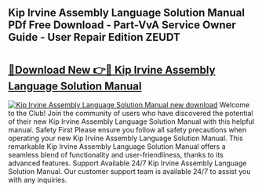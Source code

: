 ## Kip Irvine Assembly Language Solution Manual PDf Free Download - Part-VvA Service Owner Guide - User Repair Edition ZEUDT

# <h2><a href="http://bc76216.oget.top/?id=Kip+Irvine+Assembly+Language+Solution+Manual">🔗Download New 👉🔴 Kip Irvine Assembly Language Solution Manual</a></h2>

[![Kip Irvine Assembly Language Solution Manual new download](https://i.imgur.com/5g1atiW.png)](http://bc76216.oget.top/?id=Kip+Irvine+Assembly+Language+Solution+Manual)
Welcome to the Club! Join the community of users who have discovered the potential of their new Kip Irvine Assembly Language Solution Manual with this helpful manual. Safety First Please ensure you follow all safety precautions when operating your new Kip Irvine Assembly Language Solution Manual. This remarkable Kip Irvine Assembly Language Solution Manual offers a seamless blend of functionality and user-friendliness, thanks to its advanced features. Support Available 24/7 Kip Irvine Assembly Language Solution Manual. Our customer support team is available 24/7 to assist you with any inquiries.

